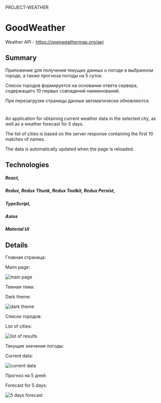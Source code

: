 PROJECT-WEATHER   

# GoodWeather

Weather API - https://openweathermap.org/api

## Summary

Приложение для получения текущих данных о погоде в выбранном городе, а также прогноза погоды на 5 суток.

Список городов формируется на основании ответа сервера, содержащего 10 первых совпадений наименований.

При перезагрузке страницы данные автоматически обновляются.

#

An application for obtaining current weather data in the selected city, as well as a weather forecast for 5 days.

The list of cities is based on the server response containing the first 10 matches of names.

The data is automatically updated when the page is reloaded.



## Technologies

##### React,                                                                   
##### Redux, Redux Thunk, Redux Toolkit, Redux Persist,
##### TypeScript,                                       
##### Axios
##### Material UI



## Details

Главная страница:

Maim page:

![main page](https://github.com/TatyanaZahozhaya/project-weather/assets/102023089/2d25d7af-efad-43d7-94d2-c244d8f69764)

Темная тема:

Dark theme:

![dark theme](https://github.com/TatyanaZahozhaya/project-weather/assets/102023089/e95c9c60-8f2f-4576-a3aa-ae06c6c0d41d)

Список городов:

List of cities:

![list of results](https://github.com/TatyanaZahozhaya/project-weather/assets/102023089/d8804e4f-f6a9-4561-af07-cb6b9f4b2b3d)

Текущие значения погоды:

Current data:

![current data](https://github.com/TatyanaZahozhaya/project-weather/assets/102023089/f28e0d89-cef7-4ef3-9de0-38a1d83c05a9)

Прогноз на 5 дней:

Forecast for 5 days:

![5 days forecast](https://github.com/TatyanaZahozhaya/project-weather/assets/102023089/96da0321-33a4-4385-b4dc-1ce922ee07f8)



